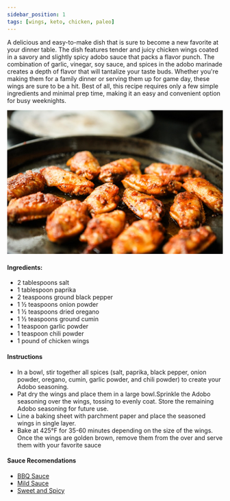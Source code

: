 ```yaml
---
sidebar_position: 1
tags: [wings, keto, chicken, paleo]
---
```


 A delicious and easy-to-make dish that is sure to become a new favorite at your dinner table. The dish features tender and juicy chicken wings coated in a savory and slightly spicy adobo sauce that packs a flavor punch. The combination of garlic, vinegar, soy sauce, and spices in the adobo marinade creates a depth of flavor that will tantalize your taste buds. Whether you're making them for a family dinner or serving them up for game day, these wings are sure to be a hit. Best of all, this recipe requires only a few simple ingredients and minimal prep time, making it an easy and convenient option for busy weeknights.


![Wings](./img/wings.jpeg)

#### Ingredients:
- 2 tablespoons salt
- 1 tablespoon paprika
- 2 teaspoons ground black pepper
- 1 ½ teaspoons onion powder
- 1 ½ teaspoons dried oregano
- 1 ½ teaspoons ground cumin
- 1 teaspoon garlic powder
- 1 teaspoon chili powder
- 1 pound of chicken wings
#### Instructions
- In a bowl, stir together all spices (salt, paprika, black pepper, onion powder, oregano, cumin, garlic powder, and chili powder) to create your Adobo seasoning.
- Pat dry the wings and place them in a large bowl.Sprinkle the Adobo seasoning over the wings, tossing to evenly coat. Store the remaining Adobo seasoning for future use.
-  Line a baking sheet with parchment paper and place the seasoned wings in  single layer. 
- Bake at 425°F for 35-60 minutes depending on the size of the wings. Once the wings are golden brown, remove them from the over and serve them with your favorite sauce 


#### Sauce Recomendations 
- [BBQ Sauce](https://www.wholefoodsmarket.com/product/primal-kitchen-classic-bbq-sauce-85-oz-b07m9zjcpf)
- [Mild Sauce](https://www.wholefoodsmarket.com/product/noble-made-by-the-new-primal-mild-buffalo-dipping-wing-sauce-12-oz-b07dy4pqm8)
- [Sweet and Spicy](https://www.wholefoodsmarket.com/product/taste-nirvana-sweet-chile-sauce-13-oz-b002tjttdo)